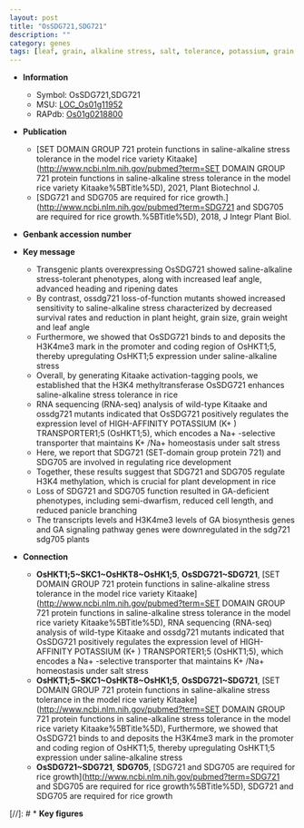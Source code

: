 ```yaml
---
layout: post
title: "OsSDG721,SDG721"
description: ""
category: genes
tags: [leaf, grain, alkaline stress, salt, tolerance, potassium, grain size, salt stress, stress, homeostasis, transporter, plant height, methyltransferase, grain weight, stress tolerance, leaf angle, development, plant development, panicle,  ga , branching, GA, GA biosynthesis]
---
```


* **Information**  
    + Symbol: OsSDG721,SDG721  
    + MSU: [LOC_Os01g11952](http://rice.uga.edu/cgi-bin/ORF_infopage.cgi?orf=LOC_Os01g11952)  
    + RAPdb: [Os01g0218800](https://rapdb.dna.affrc.go.jp/locus/?name=Os01g0218800)  

* **Publication**  
    + [SET DOMAIN GROUP 721 protein functions in saline-alkaline stress tolerance in the model rice variety Kitaake](http://www.ncbi.nlm.nih.gov/pubmed?term=SET DOMAIN GROUP 721 protein functions in saline-alkaline stress tolerance in the model rice variety Kitaake%5BTitle%5D), 2021, Plant Biotechnol J.
    + [SDG721 and SDG705 are required for rice growth.](http://www.ncbi.nlm.nih.gov/pubmed?term=SDG721 and SDG705 are required for rice growth.%5BTitle%5D), 2018, J Integr Plant Biol.

* **Genbank accession number**  

* **Key message**  
    + Transgenic plants overexpressing OsSDG721 showed saline-alkaline stress-tolerant phenotypes, along with increased leaf angle, advanced heading and ripening dates
    + By contrast, ossdg721 loss-of-function mutants showed increased sensitivity to saline-alkaline stress characterized by decreased survival rates and reduction in plant height, grain size, grain weight and leaf angle
    + Furthermore, we showed that OsSDG721 binds to and deposits the H3K4me3 mark in the promoter and coding region of OsHKT1;5, thereby upregulating OsHKT1;5 expression under saline-alkaline stress
    + Overall, by generating Kitaake activation-tagging pools, we established that the H3K4 methyltransferase OsSDG721 enhances saline-alkaline stress tolerance in rice
    + RNA sequencing (RNA-seq) analysis of wild-type Kitaake and ossdg721 mutants indicated that OsSDG721 positively regulates the expression level of HIGH-AFFINITY POTASSIUM (K+ ) TRANSPORTER1;5 (OsHKT1;5), which encodes a Na+ -selective transporter that maintains K+ /Na+ homeostasis under salt stress
    + Here, we report that SDG721 (SET-domain group protein 721) and SDG705 are involved in regulating rice development
    + Together, these results suggest that SDG721 and SDG705 regulate H3K4 methylation, which is crucial for plant development in rice
    + Loss of SDG721 and SDG705 function resulted in GA-deficient phenotypes, including semi-dwarfism, reduced cell length, and reduced panicle branching
    + The transcripts levels and H3K4me3 levels of GA biosynthesis genes and GA signaling pathway genes were downregulated in the sdg721 sdg705 plants

* **Connection**  
    + __OsHKT1;5~SKC1~OsHKT8~OsHK1;5__, __OsSDG721~SDG721__, [SET DOMAIN GROUP 721 protein functions in saline-alkaline stress tolerance in the model rice variety Kitaake](http://www.ncbi.nlm.nih.gov/pubmed?term=SET DOMAIN GROUP 721 protein functions in saline-alkaline stress tolerance in the model rice variety Kitaake%5BTitle%5D),  RNA sequencing (RNA-seq) analysis of wild-type Kitaake and ossdg721 mutants indicated that OsSDG721 positively regulates the expression level of HIGH-AFFINITY POTASSIUM (K+ ) TRANSPORTER1;5 (OsHKT1;5), which encodes a Na+ -selective transporter that maintains K+ /Na+ homeostasis under salt stress
    + __OsHKT1;5~SKC1~OsHKT8~OsHK1;5__, __OsSDG721~SDG721__, [SET DOMAIN GROUP 721 protein functions in saline-alkaline stress tolerance in the model rice variety Kitaake](http://www.ncbi.nlm.nih.gov/pubmed?term=SET DOMAIN GROUP 721 protein functions in saline-alkaline stress tolerance in the model rice variety Kitaake%5BTitle%5D),  Furthermore, we showed that OsSDG721 binds to and deposits the H3K4me3 mark in the promoter and coding region of OsHKT1;5, thereby upregulating OsHKT1;5 expression under saline-alkaline stress
    + __OsSDG721~SDG721__, __SDG705__, [SDG721 and SDG705 are required for rice growth](http://www.ncbi.nlm.nih.gov/pubmed?term=SDG721 and SDG705 are required for rice growth%5BTitle%5D), SDG721 and SDG705 are required for rice growth

[//]: # * **Key figures**  


